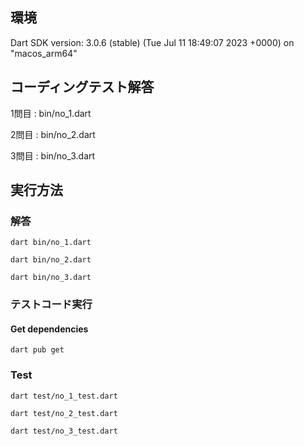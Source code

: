 ## 環境
Dart SDK version: 3.0.6 (stable) (Tue Jul 11 18:49:07 2023 +0000) on "macos_arm64"

## コーディングテスト解答

1問目 : bin/no_1.dart

2問目 : bin/no_2.dart

3問目 : bin/no_3.dart

## 実行方法

### 解答
```
dart bin/no_1.dart
```
```
dart bin/no_2.dart
```
```
dart bin/no_3.dart
```

### テストコード実行

#### Get dependencies
```
dart pub get
```

### Test
```
dart test/no_1_test.dart
```
```
dart test/no_2_test.dart
```
```
dart test/no_3_test.dart
```
